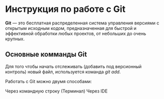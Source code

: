 # Инструкция по работе с Git
**Git** — это бесплатная распределенная система управления версиями с открытым исходным кодом, предназначенная для быстрой и эффективной обработки любых проектов, от небольших до очень крупных.

## Основные комманды Git

Для того чтобы начать отслеживать (добавить под версионный контроль) новый файл, используется команда *git add*.

Работать с Git можно двумя способами:

Через командную строку (Терминал)
Через IDE